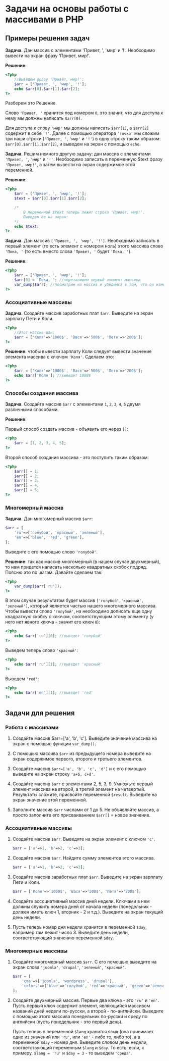 # Задачи на основы работы с массивами в PHP

## Примеры решения задач

**Задача**. Дан массив с элементами 'Привет, ', 'мир' и '!'. Необходимо вывести на экран фразу 'Привет, мир!'.

**Решение**:
```php
<?php
	//Выведем фразу 'Привет, мир!':
	$arr = ['Привет, ', 'мир', '!'];
	echo $arr[0].$arr[1].$arr[2];
?>
```
Разберем это Решение.

Слово `'Привет, '` хранится под номером `0`, это значит, что для доступа к нему мы должны написать `$arr[0]`.

Для доступа к слову `'мир'` мы должны написать `$arr[1]`, а `$arr[2]` содержит в себе `'!'`. Далее с помощью оператора 
`'точка'` мы сложим три наши строки (`'Привет, '`, `'мир'` и `'!'`) в одну строку таким образом: 
`$arr[0].$arr[1].$arr[2]`, и выведем на экран с помощью `echo`.
 
**Задача**. Решим немного другую задачу: дан массив с элементами `'Привет, '`, `'мир'` и `'!'`. 
Необходимо записать в переменную $text фразу `'Привет, мир!'`, а затем вывести на экран содержимое этой переменной.

**Решение**:
```php
<?php
	$arr = ['Привет, ', 'мир', '!'];
	$text = $arr[0].$arr[1].$arr[2];

	/*
		В переменной $text теперь лежит строка 'Привет, мир!'.
		Выведем ее на экран:
	*/
	echo $text;
?>
```

**Задача**. Дан массив `['Привет, ', 'мир', '!']`. Необходимо записать в первый элемент (то есть элемент с номером ноль)
этого массива слово `'Пока, '` (то есть вместо слова `'Привет, '` будет `'Пока, '`).

**Решение**:
```php
<?php
	$arr = ['Привет, ', 'мир', '!'];
	$arr[0] = 'Пока, '; //перезапишем первый элемент массива
	var_dump($arr); //посмотрим на массив и убедимся в том, что он изменился
?>
```

### Ассоциативные массивы

**Задача**. Создайте массив заработных плат `$arr`. Выведите на экран зарплату Пети и Коли.
```php
<?php
	//Этот массив дан:
	$arr = ['Коля'=>'1000$', 'Вася'=>'500$', 'Петя'=>'200$'];
?>
```

**Решение**: чтобы вывести зарплату Коли следует вывести значение элемента массива с ключом `'Коля'`. Сделаем это:
```php
<?php
	$arr = ['Коля'=>'1000$', 'Вася'=>'500$', 'Петя'=>'200$'];
	echo $arr['Коля']; //выведет 1000$
?>
```
### Способы создания массива

**Задача**. Создайте массив `$arr` с элементами `1`, `2`, `3`, `4`, `5` двумя различными способами.

**Решение**:

Первый способ создать массив - объявить его через `[]`:
```php
<?php
	$arr = [1, 2, 3, 4, 5];
?>
```
Второй способ создания массива - это поступить таким образом:
```php
<?php
	$arr[] = 1;
	$arr[] = 2;
	$arr[] = 3;
	$arr[] = 4;
	$arr[] = 5;
?>
```
### Многомерный массив

**Задача**. Дан многомерный массив `$arr`:
```php
$arr = [
	'ru'=>['голубой', 'красный', 'зеленый'],
	'en'=>['blue', 'red', 'green'],
];
```
Выведите с его помощью слово `'голубой'`.

**Решение**: так как массив многомерный (в нашем случае двухмерный), то нам придется написать несколько квадратных 
скобок подряд. Поясню это по шагам. Давайте сделаем так:

```php
<?php
	var_dump($arr['ru']);
?>
```

В этом случае результатом будет массив `['голубой','красный', 'зеленый']`, который является частью нашего многомерного 
массива. Чтобы вывести слово `'голубой'`, на необходимо дописать еще одну квадратную скобку с ключом, соответствующим 
этому элементу (у него нет явного ключа - значит его ключ `0`):
```php
<?php
	echo $arr['ru'][0]; //выведет 'голубой'
?>
```
Выведем теперь слово `'красный'`:
```php
<?php
	echo $arr['ru'][1]; //выведет 'красный'
?>
```
Выведем `'red'`:
```php
<?php
	echo $arr['en'][1]; //выведет 'red'
?>
```

## Задачи для решения

### Работа с массивами
1. Создайте массив $arr=['a', 'b', 'c']. Выведите значение массива на экран с помощью функции `var_dump()`.

1. С помощью массива `$arr` из предыдущего номера выведите на экран содержимое первого, второго и третьего элементов.

1. Создайте массив `$arr=['a', 'b', 'c', 'd']` и с его помощью выведите на экран строку `'a+b, c+d'`.

1. Создайте массив `$arr` с элементами 2, 5, 3, 9. Умножьте первый элемент массива на второй, а третий элемент на 
    четвертый. Результаты сложите, присвойте переменной `$result`. Выведите на экран значение этой переменной.

1. Заполните массив `$arr` числами от 1 до 5. Не объявляйте массив, а просто заполните его присваиванием `$arr[]` = 
    новое значение.

### Ассоциативные массивы
1.  Создайте массив `$arr`. Выведите на экран элемент с ключом `'c'`.
    ```php
    $arr = ['a'=>1, 'b'=>2, 'c'=>3];
    ```

1.  Создайте массив `$arr`. Найдите сумму элементов этого массива.
    ```php
    $arr = ['a'=>1, 'b'=>2, 'c'=>3];
    ```

1.  Создайте массив заработных плат `$arr`. Выведите на экран зарплату Пети и Коли.
    ```php
    $arr = ['Коля'=>'1000$', 'Вася'=>'500$', 'Петя'=>'200$'];
    ```

1.  Создайте ассоциативный массив дней недели. Ключами в нем должны служить номера дней от начала недели (понедельник - 
    должен иметь ключ 1, вторник - 2 и т.д.). Выведите на экран текущий день недели.

1.  Пусть теперь номер дня недели хранится в переменной `$day`, например там лежит число 3. Выведите день недели, 
    соответствующий значению переменной `$day`.

### Многомерные массивы
1.  Создайте многомерный массив `$arr`. С его помощью выведите на экран слова `'joomla'`, `'drupal'`, `'зеленый'`, 
    `'красный'`.
    ```php
    $arr = [
        'cms'=>['joomla', 'wordpress', 'drupal'],
        'colors'=>['blue'=>'голубой', 'red'=>'красный', 'green'=>'зеленый']
    ];
    ```

1.  Создайте двухмерный массив. Первые два ключа - это `'ru'` и `'en'`. Пусть первый ключ содержит элемент, являющийся 
    массивом названий дней недели по-русски, а второй - по-английски. Выведите с помощью этого массива понедельник 
    по-русски и среду по английски (пусть понедельник - это первый день).

    Пусть теперь в переменной `$lang` хранится язык (она принимает одно из значений или `'ru'`, или `'en'` - либо то,
    либо то), а в переменной `$day` - номер дня. Выведите словом день недели, соответствующий переменным 
    `$lang` и `$day`. То есть: если, к примеру, `$lang = 'ru'` и `$day = 3` - то выведем `'среда'`.